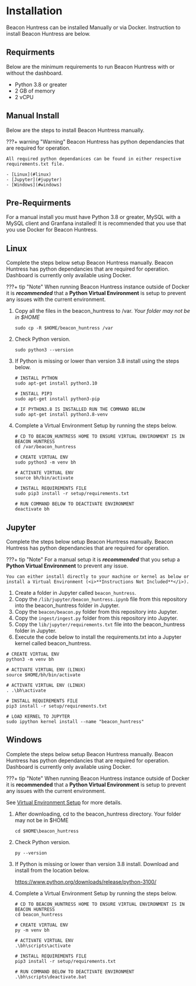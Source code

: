 # Installation

Beacon Huntress can be installed Manually or via Docker. Instruction to install Beacon Huntress are below.<br>

## **Requirments**

Below are the minimum requirements to run Beacon Huntress with or without the dashboard.

- Python 3.8 or greater
- 2 GB of memory
- 2 vCPU

## <a name="manual"></a>**Manual Install**

Below are the steps to install Beacon Huntress manually.

???+ warning "Warning"
    Beacon Huntress has python dependancies that are required for operation.
    
    All required python dependanices can be found in either respective requirements.txt file.

    - [Linux](#linux)
    - [Jupyter](#jupyter)
    - [Windows](#windows)

## **Pre-Requirments**

For a manual install you must have Python 3.8 or greater, MySQL with a MySQL client and Granfana installed! It is recommended that you use that you use Docker for Beacon Huntress.

## **Linux**

Complete the steps below setup Beacon Huntress manually. Beacon Huntress has python dependancies that are required for operation.<br>
Dashboard is currently only available using Docker.

???+ tip "Note"
    When running Beacon Huntress instance outside of Docker it is <i>**recommended**</i> that a </i>**Python Virtual Environment**</i> is setup to prevent any issues with the current environment.

1. Copy all the files in the beacon_huntress to /var. <i>Your folder may not be in $HOME</i>
   ```shell
   sudo cp -R $HOME/beacon_huntress /var
   ```
2. Check Python version.
   ```shell
   sudo python3 --version
   ```
3. If Python is missing or lower than version 3.8 install using the steps below.
   ```shell
   # INSTALL PYTHON
   sudo apt-get install python3.10

   # INSTALL PIP3
   sudo apt-get install python3-pip

   # IF PYTHON3.8 IS INSTALLED RUN THE COMMAND BELOW
   sudo apt-get install python3.8-venv
   ```

4. Complete a Virtual Environment Setup by running the steps below.
   ```shell
   # CD TO BEACON_HUNTRESS HOME TO ENSURE VIRTUAL ENVIRONMENT IS IN BEACON HUNTRESS
   cd /var/beacon_huntress

   # CREATE VIRTUAL ENV
   sudo python3 -m venv bh

   # ACTIVATE VIRTUAL ENV
   source bh/bin/activate

   # INSTALL REQUIREMENTS FILE
   sudo pip3 install -r setup/requirements.txt

   # RUN COMMAND BELOW TO DEACTIVATE ENVIRONMENT
   deactivate bh
   ```

## **Jupyter**

Complete the steps below setup Beacon Huntress manually. Beacon Huntress has python dependancies that are required for operation.<br>

???+ tip "Note"
    For a manual setup it is <i>**recommended**</i> that you setup a </i>**Python Virtual Environment**</i> to prevent any issue.

    You can either install directly to your machine or kernel as below or install a Virtual Environment (<i>**Instructions Not Included**</i>).

1.  Create a folder in Jupyter called `beacon_huntress`.
2.  Copy the `/lib/jupyter/beacon_huntress.ipynb` file from this repository into the beacon_huntress folder in Jupyter.
3.  Copy the `beacon/beacon.py` folder from this repository into Jupyter.
4.  Copy the `ingest/ingest.py` folder from this repository into Jupyter.
5.  Copy the `lib/jupyter/requirements.txt` file into the beacon_huntress folder in Jupyter.
6.  Execute the code below to install the requirements.txt into a Jupyter kernel called beacon_huntress.
    <br>

   ```shell 
   # CREATE VIRTUAL ENV
   python3 -m venv bh

   # ACTIVATE VIRTUAL ENV (LINUX)
   source $HOME/bh/bin/activate

   # ACTIVATE VIRTUAL ENV (LINUX)
   . .\bh\activate

   # INSTALL REQUIREMENTS FILE
   pip3 install -r setup/requirements.txt

   # LOAD KERNEL TO JUPYTER
   sudo ipython kernel install --name "beacon_huntress"
   
   ```

## **Windows**

Complete the steps below setup Beacon Huntress manually. Beacon Huntress has python dependancies that are required for operation.<br>
Dashboard is currently only available using Docker.

???+ tip "Note"
    When running Beacon Huntress instance outside of Docker it is **recommended** that a **Python Virtual Environment** is setup to prevent any issues with the current environment.

   See [Virtual Environment Setup]() for more details.

1. After downloading, cd to the beacon_huntress directory. Your folder may not be in $HOME
   ```shell
   cd $HOME\beacon_huntress
   ```
2. Check Python version.
   ```shell
   py --version
   ```
3. If Python is missing or lower than version 3.8 install. Download and install from the location below.

   https://www.python.org/downloads/release/python-3100/

4. Complete a Virtual Environment Setup by running the steps below.

   ```shell
   # CD TO BEACON_HUNTRESS HOME TO ENSURE VIRTUAL ENVIRONMENT IS IN BEACON HUNTRESS
   cd beacon_huntress

   # CREATE VIRTUAL ENV
   py -m venv bh

   # ACTIVATE VIRTUAL ENV
   .\bh\scripts\activate

   # INSTALL REQUIREMENTS FILE
   pip3 install -r setup/requirements.txt

   # RUN COMMAND BELOW TO DEACTIVATE ENVIRONMENT
   .\bh\scripts\deactivate.bat
   ```
